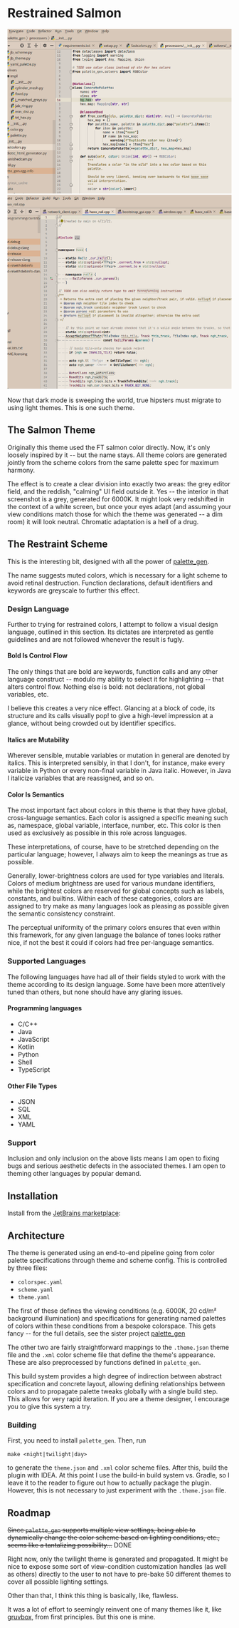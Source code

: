 # Restrained Salmon

![aesthetic perfection_python](examples/salmon_6000K_python.png)
![aesthetic perfection_cpp](examples/salmon_6000K_cpp.png)

Now that dark mode is sweeping the world, true hipsters must migrate to using
light themes. This is one such theme.

## The Salmon Theme

Originally this theme used the FT salmon color directly. Now, it's only loosely
inspired by it -- but the name stays. All theme colors are generated jointly
from the scheme colors from the same palette spec for maximum harmony.

The effect is to create a clear division into exactly two areas: the grey editor
field, and the reddish, "calming" UI field outside it. Yes -- the interior in
that screenshot is a grey, generated for 6000K. It might look very redshifted in
the context of a white screen, but once your eyes adapt (and assuming your view
conditions match those for which the theme was generated -- a dim room)
it will look neutral. Chromatic adaptation is a hell of a drug.

## The Restraint Scheme

This is the interesting bit, designed with all the power of
[palette_gen](https://github.com/qdbp/palette_gen).

The name suggests muted colors, which is necessary for a light scheme to avoid
retinal destruction. Function declarations, default identifiers and keywords are
greyscale to further this effect.

### Design Language

Further to trying for restrained colors, I attempt to follow a visual design
language, outlined in this section. Its dictates are interpreted as gentle
guidelines and are not followed whenever the result is fugly.

#### Bold Is Control Flow

The only things that are bold are keywords, function calls and any other
language construct -- modulo my ability to select it for highlighting -- that
alters control flow. Nothing else is bold: not declarations, not global
variables, etc.

I believe this creates a very nice effect. Glancing at a block of code, its structure
and its calls visually pop! to give a high-level impression at a glance, without
being crowded out by identifier specifics.

#### Italics are Mutability

Wherever sensible, mutable variables or mutation in general are denoted by
italics. This is interpreted sensibly, in that I don't, for instance, make every
variable in Python or every non-final variable in Java italic. However, in Java
I italicize variables that are reassigned, and so on.

#### Color Is Semantics

The most important fact about colors in this theme is that they have global,
cross-language semantics. Each color is assigned a specific meaning such as,
namespace, global variable, interface, number, etc. This color is then used as
exclusively as possible in this role across languages.

These interpretations, of course, have to be stretched depending on the
particular language; however, I always aim to keep the meanings as true as
possible.

Generally, lower-brightness colors are used for type variables and literals.
Colors of medium brightness are used for various mundane identifiers, while the
brightest colors are reserved for global concepts such as labels, constants, and
builtins. Within each of these categories, colors are assigned to try make as
many languages look as pleasing as possible given the semantic consistency
constraint.

The perceptual uniformity of the primary colors ensures that even within this
framework, for any given language the balance of tones looks rather nice, if not
the best it could if colors had free per-language semantics.

### Supported Languages

The following languages have had all of their fields styled to work with the
theme according to its design language. Some have been more attentively tuned
than others, but none should have any glaring issues.

#### Programming languages

- C/C++
- Java
- JavaScript
- Kotlin
- Python
- Shell
- TypeScript

#### Other File Types

- JSON
- SQL
- XML
- YAML

### Support

Inclusion and only inclusion on the above lists means I am open to fixing bugs
and serious aesthetic defects in the associated themes. I am open to theming
other languages by popular demand.

## Installation

Install from
the [JetBrains marketplace](https://plugins.jetbrains.com/plugin/16259-restrained-salmon-theme):

## Architecture

The theme is generated using an end-to-end pipeline going from color palette
specifications through theme and scheme config. This is controlled by three
files:

- `colorspec.yaml`
- `scheme.yaml`
- `theme.yaml`

The first of these defines the viewing conditions (e.g. 6000K, 20 cd/m²
background illumination) and specifications for generating named palettes of
colors within these conditions from a bespoke colorspace. This gets fancy -- for
the full details, see the sister
project [palette_gen](https://github.com/qdbp/palette_gen)

The other two are fairly straightforward mappings to the `.theme.json` theme
file and the `.xml` color scheme file that define the theme's appearance. These
are also preprocessed by functions defined in `palette_gen`.

This build system provides a high degree of indirection between abstract
specification and concrete layout, allowing defining relationships between
colors and to propagate palette tweaks globally with a single build step. This
allows for very rapid iteration. If you are a theme designer, I encourage you to
give this system a try.

### Building

First, you need to install `palette_gen`. Then, run

```
make <night|twilight|day>
```

to generate the `theme.json` and `.xml` color scheme files. After this, build
the plugin with IDEA. At this point I use the build-in build system vs. Gradle,
so I leave it to the reader to figure out how to actually package the plugin.
However, this is not necessary to just experiment with the `.theme.json` file.

## Roadmap

~~Since `palette_gen` supports multiple view settings, being able to dynamically
change the color scheme based on lighting conditions, etc., seems like a
tantalizing possibility...~~ DONE

Right now, only the twilight theme is generated and propagated. It might be nice to
expose some sort of view-condition customization handles (as well as others)
directly to the user to not have to pre-bake 50 different themes to cover all
possible lighting settings.

Other than that, I think this thing is basically, like, flawless.

It was a lot of effort to seemingly reinvent one of many themes like it, like
[gruvbox](https://github.com/morhetz/gruvbox), from first principles. But this
one is mine.

